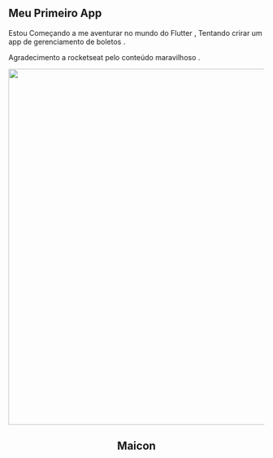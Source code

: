 ## Meu Primeiro App

Estou Começando a me aventurar no mundo do Flutter , Tentando crirar um app de gerenciamento de boletos . 

Agradecimento a rocketseat pelo conteúdo maravilhoso .

  <div text align="center">
 <img src="https://user-images.githubusercontent.com/86326547/154068322-1bf971bb-da50-437a-aa0f-a1b361cf24c5.png" width ="700px" />
</>


## Maicon

